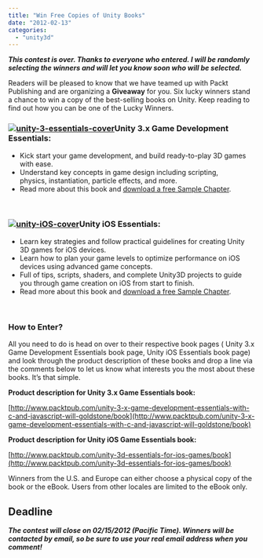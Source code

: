 ```yaml
---
title: "Win Free Copies of Unity Books"
date: "2012-02-13"
categories: 
  - "unity3d"
---
```


_**This contest is over. Thanks to everyone who entered. I will be randomly selecting the winners and will let you know soon who will be selected.**_

Readers will be pleased to know that we have teamed up with Packt Publishing and are organizing a **Giveaway** for you. Six lucky winners stand a chance to win a copy of the best-selling books on Unity. Keep reading to find out how you can be one of the Lucky Winners.

### [![](/images/unity-3-essentials-cover.jpg "unity-3-essentials-cover")](http://blog.scottpetrovic.com/wp-content/uploads/2012/02/unity-3-essentials-cover.jpg)Unity 3.x Game Development Essentials:

- Kick start your game development, and build ready-to-play 3D games with ease.
- Understand key concepts in game design including scripting, physics, instantiation, particle effects, and more.
- Read more about this book and [download a free Sample Chapter](http://www.packtpub.com/unity-3-x-game-development-essentials-with-c-and-javascript-will-goldstone/book).

 

### [![](/images/unity-iOS-cover.jpg "unity-iOS-cover")](http://blog.scottpetrovic.com/wp-content/uploads/2012/02/unity-iOS-cover.jpg)Unity iOS Essentials:

- Learn key strategies and follow practical guidelines for creating Unity 3D games for iOS devices.
- Learn how to plan your game levels to optimize performance on iOS devices using advanced game concepts.
- Full of tips, scripts, shaders, and complete Unity3D projects to guide you through game creation on iOS from start to finish.
- Read more about this book and [download a free Sample Chapter](http://www.packtpub.com/unity-3d-essentials-for-ios-games/book).

 

### How to Enter?

All you need to do is head on over to their respective book pages ( Unity 3.x Game Development Essentials book page, Unity iOS Essentials book page) and look through the product description of these books and drop a line via the comments below to let us know what interests you the most about these books. It’s that simple.

**Product description for Unity 3.x Game Essentials book:**

[http://www.packtpub.com/unity-3-x-game-development-essentials-with-c-and-javascript-will-goldstone/book](http://www.packtpub.com/unity-3-x-game-development-essentials-with-c-and-javascript-will-goldstone/book)

**Product description for Unity iOS Game Essentials book:**

[http://www.packtpub.com/unity-3d-essentials-for-ios-games/book](http://www.packtpub.com/unity-3d-essentials-for-ios-games/book)

Winners from the U.S. and Europe can either choose a physical copy of the book or the eBook. Users from other locales are limited to the eBook only.

## **Deadline**

_**The contest will close on 02/15/2012 (Pacific Time). Winners will be contacted by email, so be sure to use your real email address when you comment!**_
